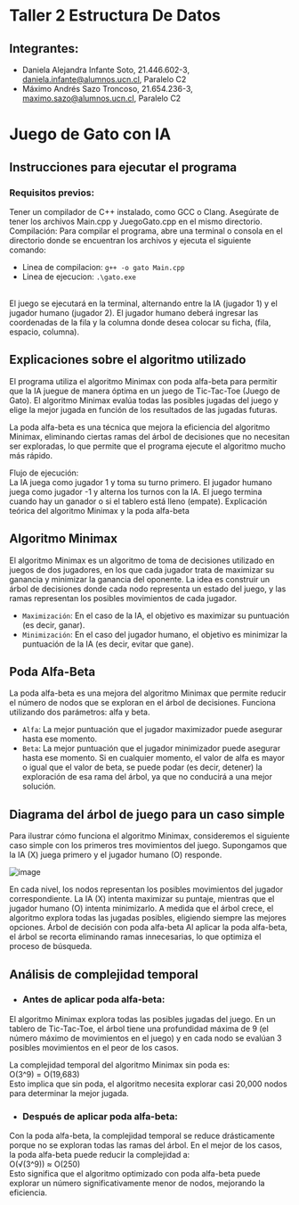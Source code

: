 # Taller 2 Estructura De Datos

## Integrantes:

* Daniela Alejandra Infante Soto, 21.446.602-3, daniela.infante@alumnos.ucn.cl, Paralelo C2
* Máximo Andrés Sazo Troncoso, 21.654.236-3, maximo.sazo@alumnos.ucn.cl, Paralelo C2

# Juego de Gato con IA
## Instrucciones para ejecutar el programa
### Requisitos previos:

Tener un compilador de C++ instalado, como GCC o Clang.
Asegúrate de tener los archivos Main.cpp y JuegoGato.cpp en el mismo directorio.
Compilación: Para compilar el programa, abre una terminal o consola en el directorio donde se encuentran los archivos y ejecuta el siguiente comando:
* Linea de compilacion: ``` g++ -o gato Main.cpp ```
* Linea de ejecucion: `` .\gato.exe ``
<br />
El juego se ejecutará en la terminal, alternando entre la IA (jugador 1) y el jugador humano (jugador 2). El jugador humano deberá ingresar las coordenadas de la fila y la columna donde desea colocar su ficha, (fila, espacio, columna).

## Explicaciones sobre el algoritmo utilizado
El programa utiliza el algoritmo Minimax con poda alfa-beta para permitir que la IA juegue de manera óptima en un juego de Tic-Tac-Toe (Juego de Gato). El algoritmo Minimax evalúa todas las posibles jugadas del juego y elige la mejor jugada en función de los resultados de las jugadas futuras.

La poda alfa-beta es una técnica que mejora la eficiencia del algoritmo Minimax, eliminando ciertas ramas del árbol de decisiones que no necesitan ser exploradas, lo que permite que el programa ejecute el algoritmo mucho más rápido.

Flujo de ejecución:
<br />
La IA juega como jugador 1 y toma su turno primero.
El jugador humano juega como jugador -1 y alterna los turnos con la IA.
El juego termina cuando hay un ganador o si el tablero está lleno (empate).
Explicación teórica del algoritmo Minimax y la poda alfa-beta
## Algoritmo Minimax 
El algoritmo Minimax es un algoritmo de toma de decisiones utilizado en juegos de dos jugadores, en los que cada jugador trata de maximizar su ganancia y minimizar la ganancia del oponente. La idea es construir un árbol de decisiones donde cada nodo representa un estado del juego, y las ramas representan los posibles movimientos de cada jugador.

* ``Maximización``: En el caso de la IA, el objetivo es maximizar su puntuación (es decir, ganar).
* ``Minimización``: En el caso del jugador humano, el objetivo es minimizar la puntuación de la IA (es decir, evitar que gane).
## Poda Alfa-Beta
La poda alfa-beta es una mejora del algoritmo Minimax que permite reducir el número de nodos que se exploran en el árbol de decisiones. Funciona utilizando dos parámetros: alfa y beta.
* ``Alfa``: La mejor puntuación que el jugador maximizador puede asegurar hasta ese momento.
* ``Beta``: La mejor puntuación que el jugador minimizador puede asegurar hasta ese momento.
Si en cualquier momento, el valor de alfa es mayor o igual que el valor de beta, se puede podar (es decir, detener) la exploración de esa rama del árbol, ya que no conducirá a una mejor solución.

## Diagrama del árbol de juego para un caso simple
Para ilustrar cómo funciona el algoritmo Minimax, consideremos el siguiente caso simple con los primeros tres movimientos del juego. Supongamos que la IA (X) juega primero y el jugador humano (O) responde.
 
![image](https://github.com/user-attachments/assets/c0d79647-fd3c-4af7-a4bd-383aa2206abe)

En cada nivel, los nodos representan los posibles movimientos del jugador correspondiente.
La IA (X) intenta maximizar su puntaje, mientras que el jugador humano (O) intenta minimizarlo.
A medida que el árbol crece, el algoritmo explora todas las jugadas posibles, eligiendo siempre las mejores opciones.
Árbol de decisión con poda alfa-beta
Al aplicar la poda alfa-beta, el árbol se recorta eliminando ramas innecesarias, lo que optimiza el proceso de búsqueda.

## Análisis de complejidad temporal
* ### Antes de aplicar poda alfa-beta:
El algoritmo Minimax explora todas las posibles jugadas del juego. En un tablero de Tic-Tac-Toe, el árbol tiene una profundidad máxima de 9 (el número máximo de movimientos en el juego) y en cada nodo se evalúan 3 posibles movimientos en el peor de los casos.

La complejidad temporal del algoritmo Minimax sin poda es:
<br />
O(3^9) = O(19,683)
<br />
Esto implica que sin poda, el algoritmo necesita explorar casi 20,000 nodos para determinar la mejor jugada.

* ### Después de aplicar poda alfa-beta:
Con la poda alfa-beta, la complejidad temporal se reduce drásticamente porque no se exploran todas las ramas del árbol. En el mejor de los casos, la poda alfa-beta puede reducir la complejidad a:
<br />
O(√(3^9)) ≈ O(250)
<br />
Esto significa que el algoritmo optimizado con poda alfa-beta puede explorar un número significativamente menor de nodos, mejorando la eficiencia.

